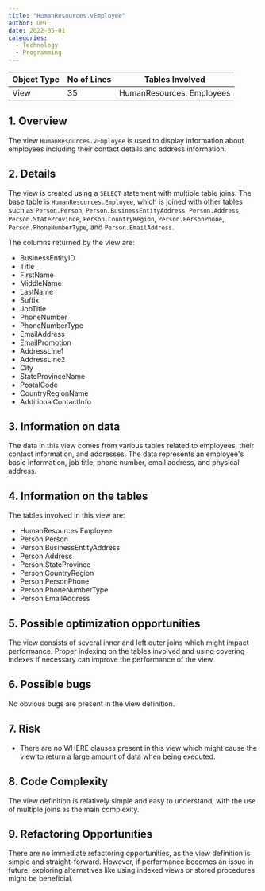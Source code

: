 ```yaml
---
title: "HumanResources.vEmployee"
author: GPT
date: 2022-05-01
categories:
  - Technology
  - Programming
---
```


| Object Type | No of Lines | Tables Involved           |
|-------------|-------------|---------------------------|
| View        | 35          | HumanResources, Employees |

## 1. Overview
The view `HumanResources.vEmployee` is used to display information about employees including their contact details and address information.

## 2. Details
The view is created using a `SELECT` statement with multiple table joins. The base table is `HumanResources.Employee`, which is joined with other tables such as `Person.Person`, `Person.BusinessEntityAddress`, `Person.Address`, `Person.StateProvince`, `Person.CountryRegion`, `Person.PersonPhone`, `Person.PhoneNumberType`, and `Person.EmailAddress`.

The columns returned by the view are:

- BusinessEntityID
- Title
- FirstName
- MiddleName
- LastName
- Suffix
- JobTitle
- PhoneNumber
- PhoneNumberType
- EmailAddress
- EmailPromotion
- AddressLine1
- AddressLine2
- City
- StateProvinceName
- PostalCode
- CountryRegionName
- AdditionalContactInfo

## 3. Information on data
The data in this view comes from various tables related to employees, their contact information, and addresses. The data represents an employee's basic information, job title, phone number, email address, and physical address.

## 4. Information on the tables
The tables involved in this view are:

- HumanResources.Employee
- Person.Person
- Person.BusinessEntityAddress
- Person.Address
- Person.StateProvince
- Person.CountryRegion
- Person.PersonPhone
- Person.PhoneNumberType
- Person.EmailAddress

## 5. Possible optimization opportunities
The view consists of several inner and left outer joins which might impact performance. Proper indexing on the tables involved and using covering indexes if necessary can improve the performance of the view.

## 6. Possible bugs
No obvious bugs are present in the view definition.

## 7. Risk
- There are no WHERE clauses present in this view which might cause the view to return a large amount of data when being executed.

## 8. Code Complexity
The view definition is relatively simple and easy to understand, with the use of multiple joins as the main complexity.

## 9. Refactoring Opportunities
There are no immediate refactoring opportunities, as the view definition is simple and straight-forward. However, if performance becomes an issue in future, exploring alternatives like using indexed views or stored procedures might be beneficial.
